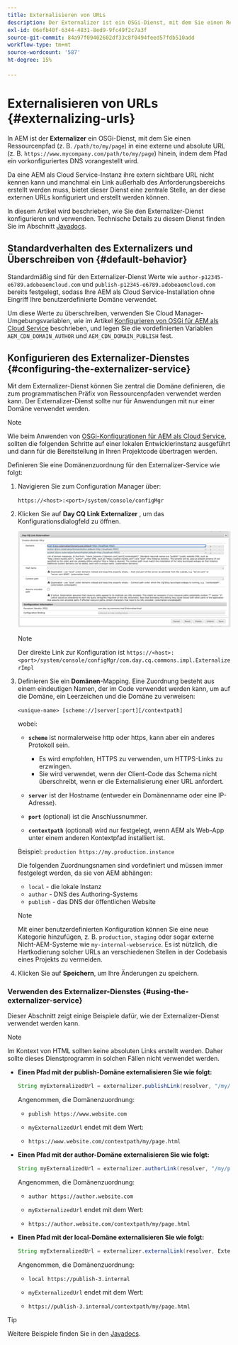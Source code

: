 ```yaml
---
title: Externalisieren von URLs
description: Der Externalizer ist ein OSGi-Dienst, mit dem Sie einen Ressourcenpfad programmgesteuert in eine externe und absolute URL umwandeln können.
exl-id: 06efb40f-6344-4831-8ed9-9fc49f2c7a3f
source-git-commit: 84a97f09402602df33c8f0494feed57fdb510add
workflow-type: tm+mt
source-wordcount: '587'
ht-degree: 15%

---
```


# Externalisieren von URLs {#externalizing-urls}

In AEM ist der **Externalizer** ein OSGi-Dienst, mit dem Sie einen Ressourcenpfad (z. B. `/path/to/my/page`) in eine externe und absolute URL (z. B. `https://www.mycompany.com/path/to/my/page`) hinein, indem dem Pfad ein vorkonfiguriertes DNS vorangestellt wird.

Da eine AEM als Cloud Service-Instanz ihre extern sichtbare URL nicht kennen kann und manchmal ein Link außerhalb des Anforderungsbereichs erstellt werden muss, bietet dieser Dienst eine zentrale Stelle, an der diese externen URLs konfiguriert und erstellt werden können.

In diesem Artikel wird beschrieben, wie Sie den Externalizer-Dienst konfigurieren und verwenden. Technische Details zu diesem Dienst finden Sie im Abschnitt [Javadocs](https://docs.adobe.com/content/help/en/experience-manager-cloud-service-javadoc/com/day/cq/commons/Externalizer.html).

## Standardverhalten des Externalizers und Überschreiben von {#default-behavior}

Standardmäßig sind für den Externalizer-Dienst Werte wie `author-p12345-e6789.adobeaemcloud.com` und `publish-p12345-e6789.adobeaemcloud.com` bereits festgelegt, sodass Ihre AEM als Cloud Service-Installation ohne Eingriff Ihre benutzerdefinierte Domäne verwendet.

Um diese Werte zu überschreiben, verwenden Sie Cloud Manager-Umgebungsvariablen, wie im Artikel [Konfigurieren von OSGi für AEM als Cloud Service](/help/implementing/deploying/configuring-osgi.md#cloud-manager-api-format-for-setting-properties) beschrieben, und legen Sie die vordefinierten Variablen `AEM_CDN_DOMAIN_AUTHOR` und `AEM_CDN_DOMAIN_PUBLISH` fest.

## Konfigurieren des Externalizer-Dienstes {#configuring-the-externalizer-service}

Mit dem Externalizer-Dienst können Sie zentral die Domäne definieren, die zum programmatischen Präfix von Ressourcenpfaden verwendet werden kann. Der Externalizer-Dienst sollte nur für Anwendungen mit nur einer Domäne verwendet werden.

>[!NOTE]
>
>Wie beim Anwenden von [OSGi-Konfigurationen für AEM als Cloud Service,](/help/implementing/deploying/overview.md#osgi-configuration) sollten die folgenden Schritte auf einer lokalen Entwicklerinstanz ausgeführt und dann für die Bereitstellung in Ihren Projektcode übertragen werden.

Definieren Sie eine Domänenzuordnung für den Externalizer-Service wie folgt:

1. Navigieren Sie zum Configuration Manager über:

   `https://<host>:<port>/system/console/configMgr`

1. Klicken Sie auf **Day CQ Link Externalizer** , um das Konfigurationsdialogfeld zu öffnen.

   ![Die OSGi-Konfiguration des Externalizer](./assets/externalizer-osgi.png)

   >[!NOTE]
   >
   >Der direkte Link zur Konfiguration ist `https://<host>:<port>/system/console/configMgr/com.day.cq.commons.impl.ExternalizerImpl`

1. Definieren Sie ein **Domänen**-Mapping. Eine Zuordnung besteht aus einem eindeutigen Namen, der im Code verwendet werden kann, um auf die Domäne, ein Leerzeichen und die Domäne zu verweisen:

   `<unique-name> [scheme://]server[:port][/contextpath]`

   wobei:

   * **`scheme`** ist normalerweise http oder https, kann aber ein anderes Protokoll sein.

      * Es wird empfohlen, HTTPS zu verwenden, um HTTPS-Links zu erzwingen.
      * Sie wird verwendet, wenn der Client-Code das Schema nicht überschreibt, wenn er die Externalisierung einer URL anfordert.
   * **`server`** ist der Hostname (entweder ein Domänenname oder eine IP-Adresse).
   * **`port`** (optional) ist die Anschlussnummer.
   * **`contextpath`** (optional) wird nur festgelegt, wenn AEM als Web-App unter einem anderen Kontextpfad installiert ist.

   Beispiel: `production https://my.production.instance`

   Die folgenden Zuordnungsnamen sind vordefiniert und müssen immer festgelegt werden, da sie von AEM abhängen:

   * `local` - die lokale Instanz
   * `author` - DNS des Authoring-Systems
   * `publish` - das DNS der öffentlichen Website

   >[!NOTE]
   >
   >Mit einer benutzerdefinierten Konfiguration können Sie eine neue Kategorie hinzufügen, z. B. `production`, `staging` oder sogar externe Nicht-AEM-Systeme wie `my-internal-webservice`. Es ist nützlich, die Hartkodierung solcher URLs an verschiedenen Stellen in der Codebasis eines Projekts zu vermeiden.

1. Klicken Sie auf **Speichern**, um Ihre Änderungen zu speichern.

### Verwenden des Externalizer-Dienstes {#using-the-externalizer-service}

Dieser Abschnitt zeigt einige Beispiele dafür, wie der Externalizer-Dienst verwendet werden kann.

>[!NOTE]
>
>Im Kontext von HTML sollten keine absoluten Links erstellt werden. Daher sollte dieses Dienstprogramm in solchen Fällen nicht verwendet werden.

* **Einen Pfad mit der publish-Domäne externalisieren Sie wie folgt:**

   ```java
   String myExternalizedUrl = externalizer.publishLink(resolver, "/my/page") + ".html";
   ```

   Angenommen, die Domänenzuordnung:

   * `publish https://www.website.com`

   * `myExternalizedUrl` endet mit dem Wert:

   * `https://www.website.com/contextpath/my/page.html`

* **Einen Pfad mit der author-Domäne externalisieren Sie wie folgt:**

   ```java
   String myExternalizedUrl = externalizer.authorLink(resolver, "/my/page") + ".html";
   ```

   Angenommen, die Domänenzuordnung:

   * `author https://author.website.com`

   * `myExternalizedUrl` endet mit dem Wert:

   * `https://author.website.com/contextpath/my/page.html`

* **Einen Pfad mit der local-Domäne externalisieren Sie wie folgt:**

   ```java
   String myExternalizedUrl = externalizer.externalLink(resolver, Externalizer.LOCAL, "/my/page") + ".html";
   ```

   Angenommen, die Domänenzuordnung:

   * `local https://publish-3.internal`

   * `myExternalizedUrl` endet mit dem Wert:

   * `https://publish-3.internal/contextpath/my/page.html`

>[!TIP]
>
>Weitere Beispiele finden Sie in den [Javadocs](https://docs.adobe.com/content/help/en/experience-manager-cloud-service-javadoc/com/day/cq/commons/Externalizer.html).
